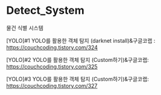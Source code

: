# Detect_System
물건 식별 시스템

[YOLO]#1 YOLO를 활용한 객체 탐지 (darknet install)&구글코랩 : https://couchcoding.tistory.com/324

[YOLO]#2 YOLO를 활용한 객체 탐지 (Custom하기)&구글코랩: https://couchcoding.tistory.com/325

[YOLO]#3 YOLO를 활용한 객체 탐지 (Custom하기)&구글코랩: https://couchcoding.tistory.com/327
